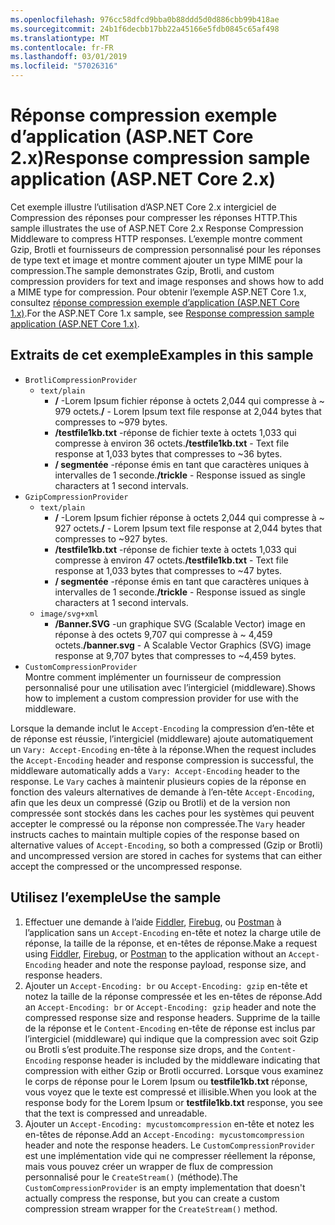 ```yaml
---
ms.openlocfilehash: 976cc58dfcd9bba0b88ddd5d0d886cbb99b418ae
ms.sourcegitcommit: 24b1f6decbb17bb22a45166e5fdb0845c65af498
ms.translationtype: MT
ms.contentlocale: fr-FR
ms.lasthandoff: 03/01/2019
ms.locfileid: "57026316"
---
```

# <a name="response-compression-sample-application-aspnet-core-2x"></a><span data-ttu-id="5bcce-101">Réponse compression exemple d’application (ASP.NET Core 2.x)</span><span class="sxs-lookup"><span data-stu-id="5bcce-101">Response compression sample application (ASP.NET Core 2.x)</span></span>

<span data-ttu-id="5bcce-102">Cet exemple illustre l’utilisation d’ASP.NET Core 2.x intergiciel de Compression des réponses pour compresser les réponses HTTP.</span><span class="sxs-lookup"><span data-stu-id="5bcce-102">This sample illustrates the use of ASP.NET Core 2.x Response Compression Middleware to compress HTTP responses.</span></span> <span data-ttu-id="5bcce-103">L’exemple montre comment Gzip, Brotli et fournisseurs de compression personnalisé pour les réponses de type text et image et montre comment ajouter un type MIME pour la compression.</span><span class="sxs-lookup"><span data-stu-id="5bcce-103">The sample demonstrates Gzip, Brotli, and custom compression providers for text and image responses and shows how to add a MIME type for compression.</span></span> <span data-ttu-id="5bcce-104">Pour obtenir l’exemple ASP.NET Core 1.x, consultez [réponse compression exemple d’application (ASP.NET Core 1.x)](https://github.com/aspnet/Docs/tree/master/aspnetcore/performance/response-compression/samples/1.x).</span><span class="sxs-lookup"><span data-stu-id="5bcce-104">For the ASP.NET Core 1.x sample, see [Response compression sample application (ASP.NET Core 1.x)](https://github.com/aspnet/Docs/tree/master/aspnetcore/performance/response-compression/samples/1.x).</span></span>

## <a name="examples-in-this-sample"></a><span data-ttu-id="5bcce-105">Extraits de cet exemple</span><span class="sxs-lookup"><span data-stu-id="5bcce-105">Examples in this sample</span></span>

* `BrotliCompressionProvider`
  * `text/plain`
    * <span data-ttu-id="5bcce-106">**/** -Lorem Ipsum fichier réponse à octets 2,044 qui compresse à ~ 979 octets.</span><span class="sxs-lookup"><span data-stu-id="5bcce-106">**/** - Lorem Ipsum text file response at 2,044 bytes that compresses to ~979 bytes.</span></span>
    * <span data-ttu-id="5bcce-107">**/testfile1kb.txt** -réponse de fichier texte à octets 1,033 qui compresse à environ 36 octets.</span><span class="sxs-lookup"><span data-stu-id="5bcce-107">**/testfile1kb.txt** - Text file response at 1,033 bytes that compresses to ~36 bytes.</span></span>
    * <span data-ttu-id="5bcce-108">**/ segmentée** -réponse émis en tant que caractères uniques à intervalles de 1 seconde.</span><span class="sxs-lookup"><span data-stu-id="5bcce-108">**/trickle** - Response issued as single characters at 1 second intervals.</span></span>
* `GzipCompressionProvider`
  * `text/plain`
    * <span data-ttu-id="5bcce-109">**/** -Lorem Ipsum fichier réponse à octets 2,044 qui compresse à ~ 927 octets.</span><span class="sxs-lookup"><span data-stu-id="5bcce-109">**/** - Lorem Ipsum text file response at 2,044 bytes that compresses to ~927 bytes.</span></span>
    * <span data-ttu-id="5bcce-110">**/testfile1kb.txt** -réponse de fichier texte à octets 1,033 qui compresse à environ 47 octets.</span><span class="sxs-lookup"><span data-stu-id="5bcce-110">**/testfile1kb.txt** - Text file response at 1,033 bytes that compresses to ~47 bytes.</span></span>
    * <span data-ttu-id="5bcce-111">**/ segmentée** -réponse émis en tant que caractères uniques à intervalles de 1 seconde.</span><span class="sxs-lookup"><span data-stu-id="5bcce-111">**/trickle** - Response issued as single characters at 1 second intervals.</span></span>
  * `image/svg+xml`
    * <span data-ttu-id="5bcce-112">**/Banner.SVG** -un graphique SVG (Scalable Vector) image en réponse à des octets 9,707 qui compresse à ~ 4,459 octets.</span><span class="sxs-lookup"><span data-stu-id="5bcce-112">**/banner.svg** - A Scalable Vector Graphics (SVG) image response at 9,707 bytes that compresses to ~4,459 bytes.</span></span>
* `CustomCompressionProvider`<br><span data-ttu-id="5bcce-113">Montre comment implémenter un fournisseur de compression personnalisé pour une utilisation avec l’intergiciel (middleware).</span><span class="sxs-lookup"><span data-stu-id="5bcce-113">Shows how to implement a custom compression provider for use with the middleware.</span></span>

<span data-ttu-id="5bcce-114">Lorsque la demande inclut le `Accept-Encoding` la compression d’en-tête et de réponse est réussie, l’intergiciel (middleware) ajoute automatiquement un `Vary: Accept-Encoding` en-tête à la réponse.</span><span class="sxs-lookup"><span data-stu-id="5bcce-114">When the request includes the `Accept-Encoding` header and response compression is successful, the middleware automatically adds a `Vary: Accept-Encoding` header to the response.</span></span> <span data-ttu-id="5bcce-115">Le `Vary` caches à maintenir plusieurs copies de la réponse en fonction des valeurs alternatives de demande à l’en-tête `Accept-Encoding`, afin que les deux un compressé (Gzip ou Brotli) et de la version non compressée sont stockés dans les caches pour les systèmes qui peuvent accepter le compressé ou la réponse non compressée.</span><span class="sxs-lookup"><span data-stu-id="5bcce-115">The `Vary` header instructs caches to maintain multiple copies of the response based on alternative values of `Accept-Encoding`, so both a compressed (Gzip or Brotli) and uncompressed version are stored in caches for systems that can either accept the compressed or the uncompressed response.</span></span>

## <a name="use-the-sample"></a><span data-ttu-id="5bcce-116">Utilisez l’exemple</span><span class="sxs-lookup"><span data-stu-id="5bcce-116">Use the sample</span></span>

1. <span data-ttu-id="5bcce-117">Effectuer une demande à l’aide [Fiddler](http://www.telerik.com/fiddler), [Firebug](http://getfirebug.com/), ou [Postman](https://www.getpostman.com/) à l’application sans un `Accept-Encoding` en-tête et notez la charge utile de réponse, la taille de la réponse, et en-têtes de réponse.</span><span class="sxs-lookup"><span data-stu-id="5bcce-117">Make a request using [Fiddler](http://www.telerik.com/fiddler), [Firebug](http://getfirebug.com/), or [Postman](https://www.getpostman.com/) to the application without an `Accept-Encoding` header and note the response payload, response size, and response headers.</span></span>
1. <span data-ttu-id="5bcce-118">Ajouter un `Accept-Encoding: br` ou `Accept-Encoding: gzip` en-tête et notez la taille de la réponse compressée et les en-têtes de réponse.</span><span class="sxs-lookup"><span data-stu-id="5bcce-118">Add an `Accept-Encoding: br` or `Accept-Encoding: gzip` header and note the compressed response size and response headers.</span></span> <span data-ttu-id="5bcce-119">Supprime de la taille de la réponse et le `Content-Encoding` en-tête de réponse est inclus par l’intergiciel (middleware) qui indique que la compression avec soit Gzip ou Brotli s’est produite.</span><span class="sxs-lookup"><span data-stu-id="5bcce-119">The response size drops, and the `Content-Encoding` response header is included by the middleware indicating that compression with either Gzip or Brotli occurred.</span></span> <span data-ttu-id="5bcce-120">Lorsque vous examinez le corps de réponse pour le Lorem Ipsum ou **testfile1kb.txt** réponse, vous voyez que le texte est compressé et illisible.</span><span class="sxs-lookup"><span data-stu-id="5bcce-120">When you look at the response body for the Lorem Ipsum or **testfile1kb.txt** response, you see that the text is compressed and unreadable.</span></span>
1. <span data-ttu-id="5bcce-121">Ajouter un `Accept-Encoding: mycustomcompression` en-tête et notez les en-têtes de réponse.</span><span class="sxs-lookup"><span data-stu-id="5bcce-121">Add an `Accept-Encoding: mycustomcompression` header and note the response headers.</span></span> <span data-ttu-id="5bcce-122">Le `CustomCompressionProvider` est une implémentation vide qui ne compresser réellement la réponse, mais vous pouvez créer un wrapper de flux de compression personnalisé pour le `CreateStream()` (méthode).</span><span class="sxs-lookup"><span data-stu-id="5bcce-122">The `CustomCompressionProvider` is an empty implementation that doesn't actually compress the response, but you can create a custom compression stream wrapper for the `CreateStream()` method.</span></span>
